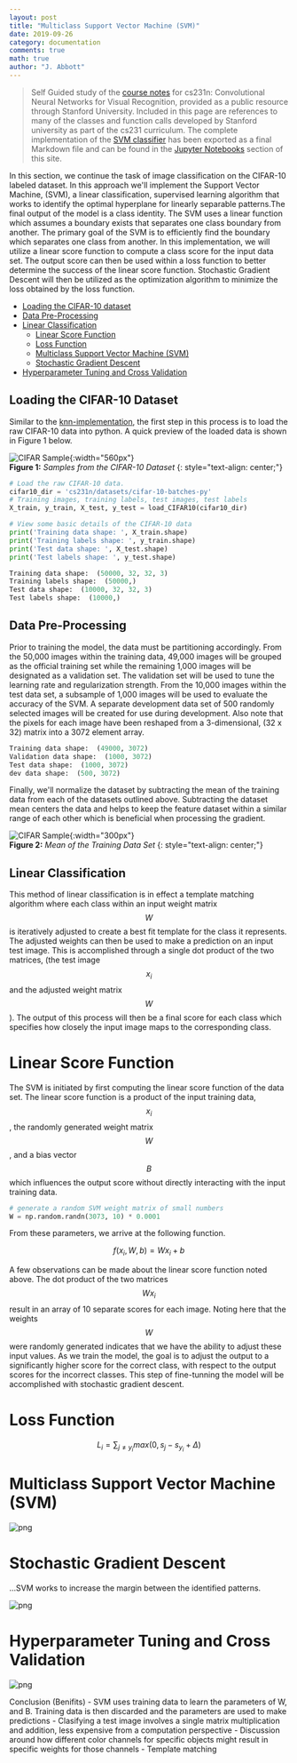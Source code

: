 ```yaml
---
layout: post
title: "Multiclass Support Vector Machine (SVM)"
date: 2019-09-26
category: documentation
comments: true
math: true
author: "J. Abbott"
---
```


> Self Guided study of the [course notes](http://cs231n.github.io/) for cs231n: Convolutional Neural Networks for Visual Recognition, provided as a public resource through Stanford University. Included in this page are references to many of the classes and function calls developed by Stanford university as part of the cs231 curriculum. The complete implementation of the [SVM classifier](/jupyter_notebook/jupyter%20notebooks/2019/09/19/knn_implementation) has been exported as a final Markdown file and can be found in the [Jupyter Notebooks](/jupyter_notebooks/) section of this site.

In this section, we continue the task of image classification on the CIFAR-10 labeled dataset. In this approach we'll implement the Support Vector Machine, (SVM), a linear classification, supervised learning algorithm that works to identify the optimal hyperplane for linearly separable patterns.The final output of the model is a class identity. The SVM uses a linear function which assumes a boundary exists that separates one class boundary from another. The primary goal of the SVM is to efficiently find the boundary which separates one class from another. In this implementation, we will utilize a linear score function to compute a class score for the input data set. The output score can then be used within a loss function to better determine the success of the linear score function. Stochastic Gradient Descent will then be utilized as the optimization algorithm to minimize the loss obtained by the loss function. 

- [Loading the CIFAR-10 dataset](#loading-the-cifar-10-dataset)
- [Data Pre-Processing](#pre-processing)
- [Linear Classification](#Linear-Classification)
	- [Linear Score Function](#Linear-Score-Function)
	- [Loss Function](#Loss-Function)
    - [Multiclass Support Vector Machine (SVM)](#SVM)
    - [Stochastic Gradient Descent](#SGD)
- [Hyperparameter Tuning and Cross Validation](Hyperparameter-tuning)

## Loading the CIFAR-10 Dataset

Similar to the [knn-implementation](/documentation/2019/09/19/K-Nearest-Neighbor-Classifier/), the first step in this process is to load the raw CIFAR-10 data into python. A quick preview of the loaded data is shown in Figure 1 below.   

![CIFAR Sample](/assets/png/knn/cifar_10_sample.png){:width="560px"}  
__Figure 1:__ _Samples from the CIFAR-10 Dataset_
{: style="text-align: center;"} 


```python
# Load the raw CIFAR-10 data.
cifar10_dir = 'cs231n/datasets/cifar-10-batches-py'
# Training images, training labels, test images, test labels
X_train, y_train, X_test, y_test = load_CIFAR10(cifar10_dir)

# View some basic details of the CIFAR-10 data
print('Training data shape: ', X_train.shape)
print('Training labels shape: ', y_train.shape)
print('Test data shape: ', X_test.shape)
print('Test labels shape: ', y_test.shape)
```

```python
Training data shape:  (50000, 32, 32, 3)
Training labels shape:  (50000,)
Test data shape:  (10000, 32, 32, 3)
Test labels shape:  (10000,)
```

## <a name="pre-processing"></a> Data Pre-Processing
Prior to training the model, the data must be partitioning accordingly. From the 50,000 images within the training data, 49,000 images will be grouped as the official training set while the remaining 1,000 images will be designated as a validation set. The validation set will be used to tune the learning rate and regularization strength. From the 10,000 images within the test data set, a subsample of 1,000 images will be used to evaluate the accuracy of the SVM. A separate development data set of 500 randomly selected images will be created for use during development. Also note that the pixels for each image have been reshaped from a 3-dimensional, (32 x 32) matrix into a 3072 element array.  

```python
Training data shape:  (49000, 3072)
Validation data shape:  (1000, 3072)
Test data shape:  (1000, 3072)
dev data shape:  (500, 3072)
```

Finally, we'll normalize the dataset by subtracting the mean of the training data from each of the datasets outlined above. Subtracting the dataset mean centers the data and helps to keep the feature dataset within a similar range of each other which is beneficial when processing the gradient.  

![CIFAR Sample](/assets/png/svm_files/svm_7_1.png){:width="300px"}  
__Figure 2:__ _Mean of the Training Data Set_
{: style="text-align: center;"} 


## <a name="Linear-Classification"></a> Linear Classification

This method of linear classification is in effect a template matching algorithm where each class within an input weight matrix $$W$$ is iteratively adjusted to create a best fit template for the class it represents. The adjusted weights can then be used to make a prediction on an input test image. This is accomplished through a single dot product of the two matrices, (the test image $$x_{i}$$ and the adjusted weight matrix $$W$$). The output of this process will then be a final score for each class which specifies how closely the input image maps to the corresponding class.   

# <a name="Linear-Score-Function"></a> Linear Score Function

The SVM is initiated by first computing the linear score function of the data set. The linear score function is a product of the input training data, $$x_{i}$$, the randomly generated weight matrix $$ W $$, and a bias vector $$ B $$ which influences the output score without directly interacting with the input training data. 
 
```python
# generate a random SVM weight matrix of small numbers
W = np.random.randn(3073, 10) * 0.0001 
``` 

From these parameters, we arrive at the following function. 

$$
f(x_{i}, W, b) = Wx_{i}+b
$$


A few observations can be made about the linear score function noted above. The dot product of the two matrices $$Wx_{i}$$ result in an array of 10 separate scores for each image. Noting here that the weights $$W$$ were randomly generated indicates that we have the ability to adjust these input values. As we train the model, the goal is to adjust the output to a significantly higher score for the correct class, with respect to the output scores for the incorrect classes. This step of fine-tunning the model will be accomplished with stochastic gradient descent. 

# <a name="Loss-Function"></a> Loss Function


$$
L_{i} = \sum_{j \neq y_{i}} max(0,s_{j} - s_{y_{i}} + \Delta)
$$


# <a name="SVM"></a> Multiclass Support Vector Machine (SVM)

![png](/assets/png/svm_files/svm_17_0.png)

# <a name="SGD"></a> Stochastic Gradient Descent

...SVM works to increase the margin between the identified patterns. 

![png](/assets/png/svm_files/svm_20_0.png)

# <a name="Hyperparameter-tuning"></a> Hyperparameter Tuning and Cross Validation

![png](/assets/png/svm_files/svm_22_0.png)


Conclusion (Benifits)
	- SVM uses training data to learn the parameters of W, and B. Training data is then discarded and the parameters are used to make predictions
	- Clasifying a test image involves a single matrix multiplication and addition, less expensive from a computation perspective
	- Discussion around how different color channels for specific objects might result in specific weights for those channels
	- Template matching